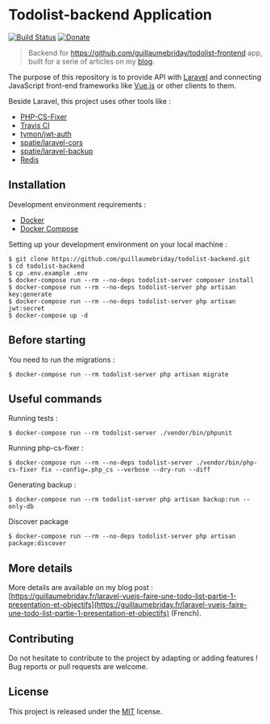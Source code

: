 # Todolist-backend Application

[![Build Status](https://travis-ci.org/guillaumebriday/todolist-backend.svg?branch=master)](https://travis-ci.org/guillaumebriday/todolist-backend)
[![Donate](https://img.shields.io/badge/Donate-PayPal-green.svg)](https://www.paypal.me/guillaumebriday)

> Backend for https://github.com/guillaumebriday/todolist-frontend app, built for a serie of articles on my [blog](https://guillaumebriday.fr/).

The purpose of this repository is to provide API with [Laravel](http://laravel.com/) and connecting JavaScript front-end frameworks like [Vue.js](https://vuejs.org) or other clients to them.

Beside Laravel, this project uses other tools like :

- [PHP-CS-Fixer](https://github.com/FriendsOfPhp/PHP-CS-Fixer)
- [Travis CI](https://travis-ci.org/)
- [tymon/jwt-auth](https://github.com/tymondesigns/jwt-auth)
- [spatie/laravel-cors](https://github.com/spatie/laravel-cors)
- [spatie/laravel-backup](https://github.com/spatie/laravel-backup)
- [Redis](https://redis.io/)

## Installation

Development environment requirements :
- [Docker](https://www.docker.com)
- [Docker Compose](https://docs.docker.com/compose/install/)

Setting up your development environment on your local machine :
```
$ git clone https://github.com/guillaumebriday/todolist-backend.git
$ cd todolist-backend
$ cp .env.example .env
$ docker-compose run --rm --no-deps todolist-server composer install
$ docker-compose run --rm --no-deps todolist-server php artisan key:generate
$ docker-compose run --rm --no-deps todolist-server php artisan jwt:secret
$ docker-compose up -d
```

## Before starting
You need to run the migrations :
```
$ docker-compose run --rm todolist-server php artisan migrate
```

## Useful commands
Running tests :
```
$ docker-compose run --rm todolist-server ./vendor/bin/phpunit
```

Running php-cs-fixer :
```
$ docker-compose run --rm --no-deps todolist-server ./vendor/bin/php-cs-fixer fix --config=.php_cs --verbose --dry-run --diff
```

Generating backup :
```
$ docker-compose run --rm todolist-server php artisan backup:run --only-db
```

Discover package
```
$ docker-compose run --rm --no-deps todolist-server php artisan package:discover
```

## More details

More details are available on my blog post : [https://guillaumebriday.fr/laravel-vuejs-faire-une-todo-list-partie-1-presentation-et-objectifs](https://guillaumebriday.fr/laravel-vuejs-faire-une-todo-list-partie-1-presentation-et-objectifs) (French).

## Contributing

Do not hesitate to contribute to the project by adapting or adding features ! Bug reports or pull requests are welcome.

## License

This project is released under the [MIT](http://opensource.org/licenses/MIT) license.
